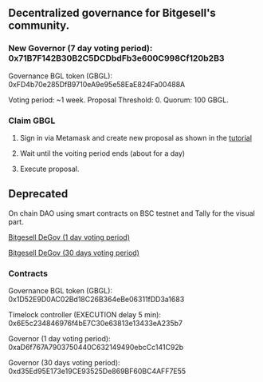 ## Decentralized governance for Bitgesell's community.

### New Governor (7 day voting period): 0x71B7F142B30B2C5DCDbdFb3e600C998Cf120b2B3

Governance BGL token (GBGL): 0xFD4b70e285DfB9710eA9e95e58EaE824Fa00488A

Voting period: ~1 week. Proposal Threshold: 0. Quorum: 100 GBGL.

### Claim GBGL

1. Sign in via Metamask and create new proposal as shown in the [tutorial](https://github.com/alekcangp/BGL-DAO/blob/main/tutorial.gif)

2. Wait until the voiting period ends (about for a day)

3. Execute proposal.


## Deprecated

On chain DAO using smart contracts on BSC testnet and Tally for the visual part.

[Bitgesell DeGov (1 day voting period)](https://www.tally.xyz/gov/eip155:97:0xaD6f767A7903750440C632149490ebcCc141C92b)

[Bitgesell DeGov (30 days voting period)](https://www.tally.xyz/gov/eip155:97:0xd35Ed95E173e19CE93525De869BF60BC4AFF7E55)

### Contracts

Governance BGL token (GBGL): 0x1D52E9D0AC02Bd18C26B364eBe06311fDD3a1683

Timelock controller (EXECUTION delay 5 min): 0x6E5c234846976f4bE7C30e63813e13433eA235b7

Governor (1 day voting period): 0xaD6f767A7903750440C632149490ebcCc141C92b

Governor (30 days voting period): 0xd35Ed95E173e19CE93525De869BF60BC4AFF7E55


